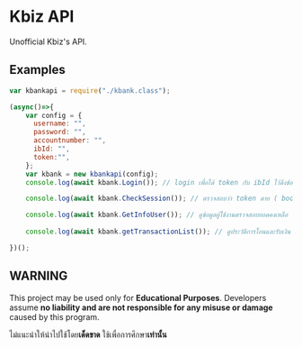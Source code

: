 # Kbiz API
Unofficial Kbiz's API.

## Examples

```js
var kbankapi = require("./kbank.class");

(async()=>{
    var config = {
      username: "",
      password: "",
      accountnumber: "",
      ibId: "",
      token:"",
    };
    var kbank = new kbankapi(config);
    console.log(await kbank.Login()); // login เพื่อได้ token กับ ibId ไว้ดึงข้อมูล ( array )

    console.log(await kbank.CheckSession()); // ตรวจสอบว่า token ตาย ( boolean )

    console.log(await kbank.GetInfoUser()); // ดูข้อมูลผู้ใช้งานตรวจสอบยอดคงเหลือ ( array )
    
    console.log(await kbank.getTransactionList()); // ดูประวัติการโอนและรับเงิน ( array )

})();

```

## WARNING
This project may be used only for **Educational Purposes**. Developers assume **no liability and are not responsible for any misuse or damage** caused by this program.

ไม่แนะนำให้นำไปใช้โดย**เด็ดขาด** ใช้เพื่อการศึกษา**เท่านั้น**

